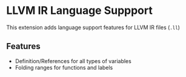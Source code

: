 # LLVM IR Language Suppport

This extension adds language support features for LLVM IR files (`.ll`)


## Features 

* Definition/References for all types of variables
* Folding ranges for functions and labels